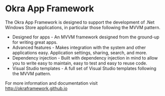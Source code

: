 Okra App Framework
==================

The Okra App Framework is designed to support the development of .Net Windows Store applications, in particular those following the MVVM pattern.

* Designed for apps - An MVVM framework designed from the ground-up for writing great apps.
* Advanced features - Makes integration with the system and other applications easy. Application settings, sharing, search, and more.
* Dependency injection - Built with dependency injection in mind to allow you to write easy to maintain, easy to test and easy to reuse code.
* Visual Studio templates - A full set of Visual Studio templates following the MVVM pattern.

For more information and documentation visit http://okraframework.github.io
